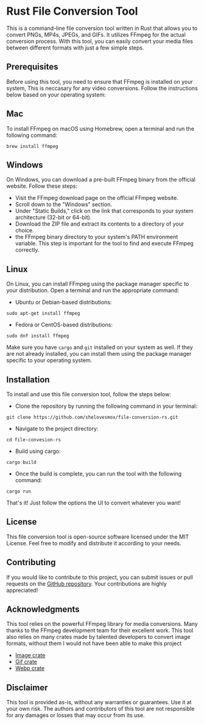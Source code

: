 # Rust File Conversion Tool

This is a command-line file conversion tool written in Rust that allows you to convert PNGs, MP4s, JPEGs, and GIFs. It utilizes FFmpeg for the actual conversion process. With this tool, you can easily convert your media files between different formats with just a few simple steps.

## Prerequisites

Before using this tool, you need to ensure that FFmpeg is installed on your system, This is neccasary for any video conversions. Follow the instructions below based on your operating system:

## Mac

To install FFmpeg on macOS using Homebrew, open a terminal and run the following command:
```
brew install ffmpeg
```

## Windows 
On Windows, you can download a pre-built FFmpeg binary from the official website. Follow these steps:

- Visit the FFmpeg download page on the official FFmpeg website.
- Scroll down to the "Windows" section.
- Under "Static Builds," click on the link that corresponds to your system architecture (32-bit or 64-bit).
- Download the ZIP file and extract its contents to a directory of your choice.
- the FFmpeg binary directory to your system's PATH environment variable. This step is important for the tool to find and execute FFmpeg correctly.

## Linux

On Linux, you can install FFmpeg using the package manager specific to your distribution. Open a terminal and run the appropriate command:

- Ubuntu or Debian-based distributions:
```
sudo apt-get install ffmpeg
```

- Fedora or CentOS-based distributions:
```
sudo dnf install ffmpeg
```

Make sure you have `cargo` and `git` installed on your system as well. If they are not already installed, you can install them using the package manager specific to your operating system.

## Installation

To install and use this file conversion tool, follow the steps below:

- Clone the repository by running the following command in your terminal:
```
git clone https://github.com/shelovesmox/file-conversion-rs.git
```

- Navigate to the project directory:
```
cd file-convesion-rs
```

- Build using cargo:
```
cargo build
```

- Once the build is complete, you can run the tool with the following command:

```
cargo run
```

That's it! Just follow the options the UI to convert whatever you want!


## License
This file conversion tool is open-source software licensed under the MIT License. Feel free to modify and distribute it according to your needs.

## Contributing
If you would like to contribute to this project, you can submit issues or pull requests on the [GitHub repository](https://github.com/shelovesmox/file-conversion-rs). Your contributions are highly appreciated!

## Acknowledgments
This tool relies on the powerful FFmpeg library for media conversions. Many thanks to the FFmpeg development team for their excellent work. This tool also relies on many crates made by talented developers to convert image formats, without them I would not have been able to make this project
- [Image crate](https://crates.io/crates/image)
- [Gif crate](https://crates.io/crates/gif)
- [Webp crate](https://crates.io/crates/webp)

## Disclaimer
This tool is provided as-is, without any warranties or guarantees. Use it at your own risk. The authors and contributors of this tool are not responsible for any damages or losses that may occur from its use.








